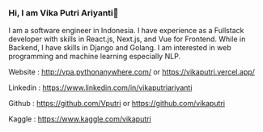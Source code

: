 ### Hi, I am Vika Putri Ariyanti👋
I am a software engineer in Indonesia. I have experience as a Fullstack developer with skills in React.js, Next.js, and Vue for Frontend. While in Backend, I have skills in Django and Golang. I am interested in web programming and machine learning especially NLP.

Website : http://vpa.pythonanywhere.com/ or https://vikaputri.vercel.app/

Linkedin : https://www.linkedin.com/in/vikaputriariyanti

Github : https://github.com/Vputri or https://github.com/vikaputri

Kaggle : https://www.kaggle.com/vikaputri
